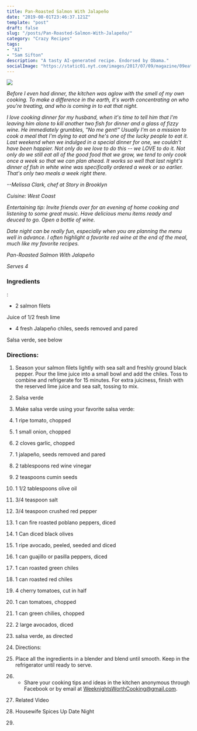 ```yaml
---
title: Pan-Roasted Salmon With Jalapeño
date: "2019-08-01T23:46:37.121Z"
template: "post"
draft: false
slug: "/posts/Pan-Roasted-Salmon-With-Jalapeño/"
category: "Crazy Recipes"
tags:
- "AI"
- "Sam Sifton"
description: "A tasty AI-generated recipe. Endorsed by Obama."
socialImage: "https://static01.nyt.com/images/2017/07/09/magazine/09eat/09eat-videoSixteenByNineJumbo1600-v4.jpg"
---
```


![](https://static01.nyt.com/images/2017/07/09/magazine/09eat/09eat-videoSixteenByNineJumbo1600-v4.jpg)

*Before I even had dinner, the kitchen was aglow with the smell of my own cooking. To make a difference in the earth, it's worth concentrating on who you're treating, and who is coming in to eat that night.*

*I love cooking dinner for my husband, when it's time to tell him that I'm leaving him alone to kill another two fish for dinner and a glass of fizzy wine. He immediately grumbles, "No me gent!" Usually I'm on a mission to cook a meal that I'm dying to eat and he's one of the lucky people to eat it. Last weekend when we indulged in a special dinner for one, we couldn't have been happier. Not only do we love to do this -- we LOVE to do it. Not only do we still eat all of the good food that we grow, we tend to only cook once a week so that we can plan ahead. It works so well that last night's dinner of fish in white wine was specifically ordered a week or so earlier. That's only two meals a week right there.*

*--Melissa Clark, chef at Story in Brooklyn*

*Cuisine: West Coast*

*Entertaining tip: Invite friends over for an evening of home cooking and listening to some great music. Have delicious menu items ready and deuced to go. Open a bottle of wine.*

*Date night can be really fun, especially when you are planning the menu well in advance. I often highlight a favorite red wine at the end of the meal, much like my favorite recipes.*

*Pan-Roasted Salmon With Jalapeño*

*Serves 4*
### Ingredients

:

* 2 salmon filets

Juice of 1/2 fresh lime

* 4 fresh Jalapeño chiles, seeds removed and pared

Salsa verde, see below
### Directions:

1. Season your salmon filets lightly with sea salt and freshly ground black pepper. Pour the lime juice into a small bowl and add the chiles. Toss to combine and refrigerate for 15 minutes. For extra juiciness, finish with the reserved lime juice and sea salt, tossing to mix.

1. Salsa verde

1. Make salsa verde using your favorite salsa verde:

1. 1 ripe tomato, chopped

1. 1 small onion, chopped

1. 2 cloves garlic, chopped

1. 1 jalapeño, seeds removed and pared

1. 2 tablespoons red wine vinegar

1. 2 teaspoons cumin seeds

1. 1 1/2 tablespoons olive oil

1. 3/4 teaspoon salt

1. 3/4 teaspoon crushed red pepper

1. 1 can fire roasted poblano peppers, diced

1. 1 Can diced black olives

1. 1 ripe avocado, peeled, seeded and diced

1. 1 can guajillo or pasilla peppers, diced

1. 1 can roasted green chiles

1. 1 can roasted red chiles

1. 4 cherry tomatoes, cut in half

1. 1 can tomatoes, chopped

1. 1 can green chilies, chopped

1. 2 large avocados, diced

1. salsa verde, as directed

1. Directions:

1. Place all the ingredients in a blender and blend until smooth. Keep in the refrigerator until ready to serve.

1.  *  Share your cooking tips and ideas in the kitchen anonymous through Facebook or by email at WeeknightsWorthCooking@gmail.com.

1. Related Video

1. Housewife Spices Up Date Night

1. 